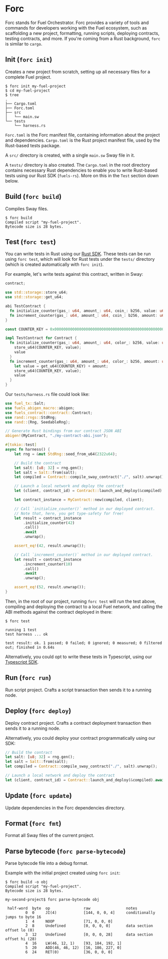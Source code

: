 # Forc

Forc stands for Fuel Orchestrator. Forc provides a variety of tools and commands for developers working with the Fuel ecosystem, such as scaffolding a new project, formatting, running scripts, deploying contracts, testing contracts, and more. If you're coming from a Rust background, `forc` is similar to `cargo`.

## Init (`forc init`)

Creates a new project from scratch, setting up all necessary files for a complete Fuel project.

```console
$ forc init my-fuel-project
$ cd my-fuel-project
$ tree
.
├── Cargo.toml
├── Forc.toml
├── src
│   └── main.sw
└── tests
    └── harness.rs
```

`Forc.toml` is the Forc manifest file, containing information about the project and dependencies. `Cargo.toml` is the Rust project manifest file, used by the Rust-based tests package.

A `src/` directory is created, with a single `main.sw` Sway file in it.

A `tests/` directory is also created. The `Cargo.toml` in the root directory contains necessary Rust dependencies to enable you to write Rust-based tests using our Rust SDK (`fuels-rs`). More on this in the `Test` section down below.

## Build (`forc build`)

Compiles Sway files.

```console
$ forc build
Compiled script "my-fuel-project".
Bytecode size is 28 bytes.
```

## Test (`forc test`)

You can write tests in Rust using our [Rust SDK](https://github.com/FuelLabs/fuels-rs). These tests can be run using `forc test`, which will look for Rust tests under the `tests/` directory (which is created automatically with `forc init`).

For example, let's write tests against this contract, written in Sway:

```rust
contract;

use std::storage::store_u64;
use std::storage::get_u64;

abi TestContract {
  fn initialize_counter(gas_: u64, amount_: u64, coin_: b256, value: u64) -> u64;
  fn increment_counter(gas_: u64, amount_: u64, coin_: b256, amount: u64) -> u64;
}

const COUNTER_KEY = 0x0000000000000000000000000000000000000000000000000000000000000000;

impl TestContract for Contract {
  fn initialize_counter(gas_: u64, amount_: u64, color_: b256, value: u64) -> u64 {
    store_u64(COUNTER_KEY, value);
    value
  }
  fn increment_counter(gas_: u64, amount_: u64, color_: b256, amount: u64) -> u64 {
    let value = get_u64(COUNTER_KEY) + amount;
    store_u64(COUNTER_KEY, value);
    value
  }
}
```

Our `tests/harness.rs` file could look like:

```rust
use fuel_tx::Salt;
use fuels_abigen_macro::abigen;
use fuels_contract::contract::Contract;
use rand::rngs::StdRng;
use rand::{Rng, SeedableRng};

// Generate Rust bindings from our contract JSON ABI
abigen!(MyContract, "./my-contract-abi.json");

#[tokio::test]
async fn harness() {
    let rng = &mut StdRng::seed_from_u64(2322u64);

    // Build the contract
    let salt: [u8; 32] = rng.gen();
    let salt = Salt::from(salt);
    let compiled = Contract::compile_sway_contract("./", salt).unwrap();

    // Launch a local network and deploy the contract
    let (client, contract_id) = Contract::launch_and_deploy(&compiled).await.unwrap();

    let contract_instance = MyContract::new(compiled, client);

    // Call `initialize_counter()` method in our deployed contract.
    // Note that, here, you get type-safety for free!
    let result = contract_instance
        .initialize_counter(42)
        .call()
        .await
        .unwrap();

    assert_eq!(42, result.unwrap());

    // Call `increment_counter()` method in our deployed contract.
    let result = contract_instance
        .increment_counter(10)
        .call()
        .await
        .unwrap();

    assert_eq!(52, result.unwrap());
}
```

Then, in the root of our project, running `forc test` will run the test above, compiling and deploying the contract to a local Fuel network, and calling the ABI methods against the contract deployed in there:

```console
$ forc test

running 1 test
test harness ... ok

test result: ok. 1 passed; 0 failed; 0 ignored; 0 measured; 0 filtered out; finished in 0.64s
```

Alternatively, you could opt to write these tests in Typescript, using our [Typescript SDK](https://github.com/FuelLabs/fuels-ts).

## Run (`forc run`)

Run script project. Crafts a script transaction then sends it to a running node.

## Deploy (`forc deploy`)

Deploy contract project. Crafts a contract deployment transaction then sends it to a running node.

Alternatively, you could deploy your contract programmatically using our SDK:

```rust
// Build the contract
let salt: [u8; 32] = rng.gen();
let salt = Salt::from(salt);
let compiled = Contract::compile_sway_contract("./", salt).unwrap();

// Launch a local network and deploy the contract
let (client, contract_id) = Contract::launch_and_deploy(&compiled).await.unwrap();
```

## Update (`forc update`)

Update dependencies in the Forc dependencies directory.

## Format (`forc fmt`)

Format all Sway files of the current project.

## Parse bytecode (`forc parse-bytecode`)

Parse bytecode file into a debug format.

Example with the initial project created using `forc init`:

```console
$ forc build -o obj
Compiled script "my-fuel-project".
Bytecode size is 28 bytes.
```

```console
my-second-project$ forc parse-bytecode obj

 half-word  byte  op               raw                notes
         0  0     JI(4)            [144, 0, 0, 4]     conditionally jumps to byte 16
         1  4     NOOP             [71, 0, 0, 0]
         2  8     Undefined        [0, 0, 0, 0]       data section offset lo (0)
         3  12    Undefined        [0, 0, 0, 28]      data section offset hi (28)
         4  16    LW(46, 12, 1)    [93, 184, 192, 1]
         5  20    ADD(46, 46, 12)  [16, 186, 227, 0]
         6  24    RET(0)           [36, 0, 0, 0]
```
